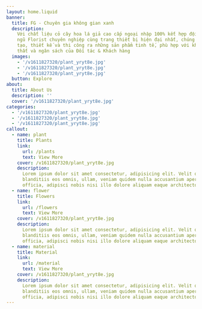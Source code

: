 ```yaml
---
layout: home.liquid
banner:
  title: FG - Chuyên gia không gian xanh
  description:
    Với chất liệu cỏ cây hoa lá giả cao cấp ngoại nhập 100% kết hợp đội
    ngũ Florist chuyên nghiệp cùng trang thiết bị hiện đại nhất, chúng tôi luôn sáng
    tạo, thiết kế và thi công ra những sản phẩm tinh tế, phù hợp với không gian nội
    thất và ngân sách của Đối tác & Khách hàng
  images:
    - '/v1611827320/plant_yryt8e.jpg'
    - '/v1611827320/plant_yryt8e.jpg'
    - '/v1611827320/plant_yryt8e.jpg'
  button: Explore
about:
  title: About Us
  description: ''
  cover: '/v1611827320/plant_yryt8e.jpg'
categories:
  - '/v1611827320/plant_yryt8e.jpg'
  - '/v1611827320/plant_yryt8e.jpg'
  - '/v1611827320/plant_yryt8e.jpg'
callout:
  - name: plant
    title: Plants
    link:
      url: /plants
      text: View More
    cover: /v1611827320/plant_yryt8e.jpg
    description:
      Lorem ipsum dolor sit amet consectetur, adipisicing elit. Velit quaerat
      blanditiis eos omnis, ullam, veniam quidem nulla accusantium aperiam cum voluptas
      officia, adipisci nobis nisi illo dolore aliquam eaque architecto
  - name: flower
    title: Flowers
    link:
      url: /flowers
      text: View More
    cover: /v1611827320/plant_yryt8e.jpg
    description:
      Lorem ipsum dolor sit amet consectetur, adipisicing elit. Velit quaerat
      blanditiis eos omnis, ullam, veniam quidem nulla accusantium aperiam cum voluptas
      officia, adipisci nobis nisi illo dolore aliquam eaque architecto
  - name: material
    title: Material
    link:
      url: /material
      text: View More
    cover: /v1611827320/plant_yryt8e.jpg
    description:
      Lorem ipsum dolor sit amet consectetur, adipisicing elit. Velit quaerat
      blanditiis eos omnis, ullam, veniam quidem nulla accusantium aperiam cum voluptas
      officia, adipisci nobis nisi illo dolore aliquam eaque architecto
---
```

